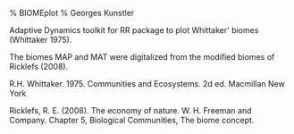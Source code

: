 % BIOMEplot
% Georges Kunstler

Adaptive Dynamics toolkit for RR package to plot Whittaker' biomes (Whittaker 1975).

The biomes MAP and MAT were digitalized from the modified biomes of Ricklefs (2008).

R.H. Whittaker. 1975. Communities and Ecosystems. 2d ed. Macmillan New York

Ricklefs, R. E. (2008). The economy of nature. W. H. Freeman and Company. Chapter 5, Biological Communities, The biome concept.
